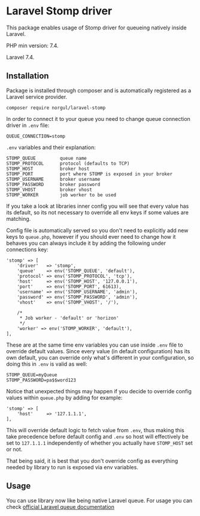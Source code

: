 # Laravel Stomp driver

This package enables usage of Stomp driver for queueing natively inside 
Laravel.

PHP min version: 7.4.

Laravel 7.4.

## Installation

Package is installed through composer and is automatically registered
as a Laravel service provider.

``composer require norgul/laravel-stomp``

In order to connect it to your queue you need to change queue
connection driver in ``.env`` file:

```
QUEUE_CONNECTION=stomp
```

``.env`` variables and their explanation:

```
STOMP_QUEUE         queue name
STOMP_PROTOCOL      protocol (defaults to TCP)
STOMP_HOST          broker host
STOMP_PORT          port where STOMP is exposed in your broker
STOMP_USERNAME      broker username
STOMP_PASSWORD      broker password
STOMP_VHOST         broker vhost
STOMP_WORKER        job worker to be used
```

If you take a look at libraries inner config you will see that
every value has its default, so its not necessary to override
all env keys if some values are matching. 

Config file is automatically served so you don't need to explicitly
add new keys to ``queue.php``, however if you should ever need to
change how it behaves you can always include it by adding the 
following under connections key:

```
'stomp' => [
    'driver'   => 'stomp',
    'queue'    => env('STOMP_QUEUE', 'default'),
    'protocol' => env('STOMP_PROTOCOL', 'tcp'),
    'host'     => env('STOMP_HOST', '127.0.0.1'),
    'port'     => env('STOMP_PORT', 61613),
    'username' => env('STOMP_USERNAME', 'admin'),
    'password' => env('STOMP_PASSWORD', 'admin'),
    'vhost'    => env('STOMP_VHOST', '/'),

    /*
     * Job worker - 'default' or 'horizon'
     */
    'worker' => env('STOMP_WORKER', 'default'),
],
```

These are at the same time env variables you can use inside `.env`
file to override default values. Since every value (in default
configuration) has its own default, you can override only what's 
different in your configuration, so doing this in ``.env`` is 
valid as well:

```
STOMP_QUEUE=myQueue
STOMP_PASSWORD=pa$$word123
```

Notice that unexpected things may happen if you decide to override 
config values within ``queue.php`` by adding for example:

```
'stomp' => [
    'host'     => '127.1.1.1',
],
```

This will override default logic to fetch value from ``.env``, thus
making this take precedence before default config and ``.env`` 
so host will effectively be set to ``127.1.1.1`` independently of
whether you actually have ``STOMP_HOST`` set or not. 

That being said, it is best that you don't override config as 
everything needed by library to run is exposed via env variables.

## Usage

You can use library now like being native Laravel queue. 
For usage you can check 
[official Laravel queue documentation](https://laravel.com/docs/7.x/queues)
